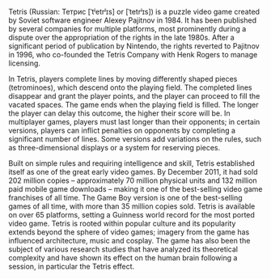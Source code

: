 Tetris (Russian: Тетрис [ˈtʲetrʲɪs] or [ˈtetrʲɪs]) is a puzzle video game created by Soviet software engineer Alexey Pajitnov in 1984. It has been published by several companies for multiple platforms, most prominently during a dispute over the appropriation of the rights in the late 1980s. After a significant period of publication by Nintendo, the rights reverted to Pajitnov in 1996, who co-founded the Tetris Company with Henk Rogers to manage licensing.

In Tetris, players complete lines by moving differently shaped pieces (tetrominoes), which descend onto the playing field. The completed lines disappear and grant the player points, and the player can proceed to fill the vacated spaces. The game ends when the playing field is filled. The longer the player can delay this outcome, the higher their score will be. In multiplayer games, players must last longer than their opponents; in certain versions, players can inflict penalties on opponents by completing a significant number of lines. Some versions add variations on the rules, such as three-dimensional displays or a system for reserving pieces.

Built on simple rules and requiring intelligence and skill, Tetris established itself as one of the great early video games. By December 2011, it had sold 202 million copies – approximately 70 million physical units and 132 million paid mobile game downloads – making it one of the best-selling video game franchises of all time. The Game Boy version is one of the best-selling games of all time, with more than 35 million copies sold. Tetris is available on over 65 platforms, setting a Guinness world record for the most ported video game. Tetris is rooted within popular culture and its popularity extends beyond the sphere of video games; imagery from the game has influenced architecture, music and cosplay. The game has also been the subject of various research studies that have analyzed its theoretical complexity and have shown its effect on the human brain following a session, in particular the Tetris effect.
